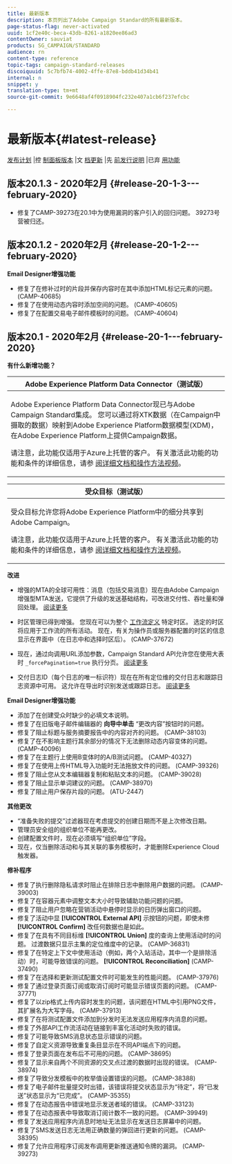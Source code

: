 ```yaml
---
title: 最新版本
description: 本页列出了Adobe Campaign Standard的所有最新版本。
page-status-flag: never-activated
uuid: 1cf2e40c-beca-43db-8261-a1820ee86ad3
contentOwner: sauviat
products: SG_CAMPAIGN/STANDARD
audience: rn
content-type: reference
topic-tags: campaign-standard-releases
discoiquuid: 5c7bfb74-4002-4ffe-87e8-bddb41d34b41
internal: n
snippet: y
translation-type: tm+mt
source-git-commit: 9e6648af4f0918904fc232e407a1cb6f237efcbc

---
```



# 最新版本{#latest-release}

[发布计划](https://helpx.adobe.com/campaign/kb/acs-release-planning.html) |控 [制面板版本](https://docs.adobe.com/content/help/en/control-panel/using/release-notes.html) |文 [档更新](../../rn/using/documentation-updates.md) |先 [前发行说明](../../rn/using/release-notes-2019.md) |已弃 [用功能](https://helpx.adobe.com/campaign/kb/acs-deprecated-and-removed-features.html)

## 版本20.1.3 - 2020年2月 {#release-20-1-3---february-2020}

* 修复了CAMP-39273在20.1中为使用漏洞的客户引入的回归问题。 39273号营被归还。

## 版本20.1.2 - 2020年2月 {#release-20-1-2---february-2020}

**Email Designer增强功能**

* 修复了在修补过时的片段并保存内容时在其中添加HTML标记元素的问题。 (CAMP-40685)
* 修复了在使用动态内容时添加空间的问题。 (CAMP-40605)
* 修复了在配置交易电子邮件模板时的问题。 (CAMP-40604)

## 版本20.1 - 2020年2月 {#release-20-1---february-2020}

**有什么新增功能？**


<table> 
 <thead> 
  <tr> 
   <th> <strong>Adobe Experience Platform Data Connector（测试版）</strong><br /> </th> 
  </tr> 
 </thead> 
 <tbody> 
  <tr> 
   <td> <p>Adobe Experience Platform Data Connector现已与Adobe Campaign Standard集成。 您可以通过将XTK数据（在Campaign中摄取的数据）映射到Adobe Experience Platform数据模型(XDM)，在Adobe Experience Platform上提供Campaign数据。 </p>
    <p>请注意，此功能仅适用于Azure上托管的客户。 有关激活此功能的功能和条件的详细信息，请参 <a href="../../administration/using/aep-about-data-connector.md">阅详细文档</a><a href="https://docs.adobe.com/content/help/en/campaign-learn/campaign-standard-tutorials/administrating/adobe-experience-platform-data-connector/understanding-the-adobe-experience-platform-data-connector.html">和操作方法视频</a>。</p>
   </td> 
  </tr> 
 </tbody> 
</table>

<table> 
 <thead> 
  <tr> 
   <th> <strong>受众目标（测试版） </strong><br /> </th> 
  </tr> 
 </thead> 
 <tbody> 
  <tr> 
   <td> <p>受众目标允许您将Adobe Experience Platform中的细分共享到Adobe Campaign。</p>
    <p>请注意，此功能仅适用于Azure上托管的客户。 有关激活此功能的功能和条件的详细信息，请参 <a href="../../audiences/using/aep-about-audience-destinations-service.md">阅详细文档</a><a href="https://docs.adobe.com/content/help/en/campaign-learn/campaign-standard-tutorials/profiles-and-audiences/audience-destinations/audience-destinations-overview.html">和操作方法视频</a>。 </p>
   </td> 
  </tr> 
 </tbody> 
</table>

**改进**

* 增强的MTA的全球可用性：消息（包括交易消息）现在由Adobe Campaign增强型MTA发送，它提供了升级的发送基础结构，可改进交付性、吞吐量和弹回处理。 [阅读更多](https://helpx.adobe.com/campaign/kb/campaign-enhanced-mta.html)

* 时区管理已得到增强。 您现在可以为整个 [工作流定义](../../automating/using/building-a-workflow.md) 特定时区。 选定的时区将应用于工作流的所有活动。 现在，有关为操作员或服务器配置的时区的信息显示在界面中（在日志中和选择时区后）。 (CAMP-37672)

* 现在，通过向调用URL添加参数，Campaign Standard API允许您在使用大表时 `_forcePagination=true` 执行分页。 [阅读更多](../../api/using/pagination.md)

* 交付日志ID（每个日志的唯一标识符）现在在所有定位维的交付日志和跟踪日志资源中可用。 这允许在导出时识别发送或跟踪日志。 [阅读更多](../../automating/using/exporting-logs.md)

**Email Designer增强功能**

* 添加了在创建受众时缺少的必填文本说明。
* 修复了在旧版电子邮件编辑器的 **向导中单击** “更改内容”按钮时的问题。
* 修复了阻止标题与服务摘要报告中的内容对齐的问题。 (CAMP-38103)
* 修复了在不影响主题行其余部分的情况下无法删除动态内容变体的问题。 (CAMP-40096)
* 修复了在主题行上使用B变体时的A/B测试问题。 (CAMP-40327)
* 修复了在使用上传HTML导入功能时无法拖放文件的问题。 (CAMP-39326)
* 修复了阻止您从文本编辑器复制和粘贴文本的问题。 (CAMP-39028)
* 修复了阻止显示单词建议的问题。 (CAMP-38970)
* 修复了阻止用户保存片段的问题。 (ATU-2447)

**其他更改**

* “准备失败的提交”过滤器现在考虑提交的创建日期而不是上次修改日期。
* 管理员安全组的组织单位不能再更改。
* 创建配置文件时，现在必须填写“组织单位”字段。
* 现在，仅当删除活动和与其关联的事务模板时，才能删除Experience Cloud触发器。

**修补程序**

* 修复了执行删除隐私请求时阻止在排除日志中删除用户数据的问题。 (CAMP-39003)
* 修复了在容器元素中调整文本大小时导致辅助功能问题的问题。
* 修复了阻止用户忽略在营销活动中悬停时显示的日历弹出窗口的问题。
* 修复了活动中显 **[!UICONTROL External API]** 示按钮的问题，即使未修 **[!UICONTROL Confirm]** 改任何数据也是如此。
* 修复了在具有不同目标维 **[!UICONTROL Union]** 度的查询上使用活动时的问题。 过渡数据只显示主集的定位维度中的记录。 (CAMP-36831)
* 修复了在特定上下文中使用活动（例如，两个入站活动，其中一个是排除活动）时，可能导致错误的问题。 **[!UICONTROL Reconciliation]** (CAMP-37490)
* 修复了在选择和更新测试配置文件时可能发生的性能问题。 (CAMP-37976)
* 修复了通过登录页面订阅或取消订阅时可能显示错误页面的问题。 (CAMP-37771)
* 修复了以zip格式上传内容时发生的问题，该问题在HTML中引用PNG文件，其扩展名为大写字母。 (CAMP-37913)
* 修复了在将测试配置文件添加到分发时无法发送应用程序内消息的问题。
* 修复了外部API工作流活动在链接到丰富化活动时失败的错误。
* 修复了可能导致SMS消息状态显示错误的问题。
* 修复了自定义资源导致重复条目显示在不同API端点下的问题。
* 修复了登录页面在发布后不可用的问题。 (CAMP-38695)
* 修复了显示来自两个不同资源的交叉点过渡的数据时出现的错误。 (CAMP-38974)
* 修复了导致分发模板中的枚举值设置错误的问题。 (CAMP-38388)
* 修复了电子邮件批量提交时出错，该错误将提交状态显示为“待定”，将“已发送”状态显示为“已完成”。 (CAMP-35355)
* 修复了在动态报告中错误地显示发送者域的错误。 (CAMP-33123)
* 修复了在动态报表中导致取消订阅计数不一致的问题。 (CAMP-39949)
* 修复了发送应用程序内消息时地址无法显示在发送日志屏幕中的问题。
* 修复了SMS发送日志无法用正确数量的弹回进行更新的问题。 (CAMP-38395)
* 修复了允许应用程序订阅发布调用更新推送通知令牌的漏洞。 (CAMP-39273)
